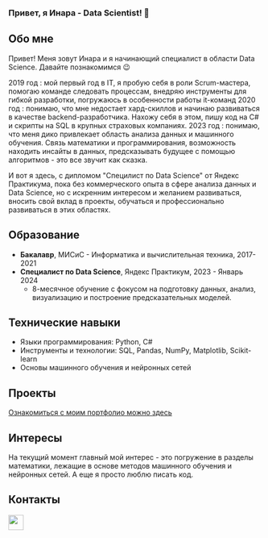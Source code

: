 ### Привет, я Инара - Data Scientist! 👋

## Обо мне
Привет! Меня зовут Инара и я начинающий специалист в области Data Science. Давайте познакомимся :wink:

2019 год : мой первый год в IT, я пробую себя в роли Scrum-мастера, помогаю команде следовать процессам, внедряю инструменты для гибкой разработки, погружаюсь в особенности работы it-команд
2020 год : понимаю, что мне недостает хард-скиллов и начинаю развиваться в качестве backend-разработчика. Нахожу себя в этом, пишу код на C# и скрипты на SQL в крупных страховых компаниях. 
2023 год : понимаю, что меня дико привлекает область анализа данных и машинного обучения. Связь математики и программирования, возможность находить инсайты в данных, предсказывать будущее с помощью алгоритмов - это все звучит как сказка. 

И вот я здесь, с дипломом "Специлист по Data Science" от Яндекс Практикума, пока без коммерческого опыта в сфере анализа данных и Data Science, но с искренним интересом и желанием развиваться, вносить свой вклад в проекты, обучаться и профессионально развиваться в этих областях.

## Образование
- **Бакалавр**, МИСиС - Информатика и вычислительная техника, 2017-2021
- **Специалист по Data Science**, Яндекс Практикум, 2023 - Январь 2024
  - 8-месячное обучение с фокусом на подготовку данных, анализ, визуализацию и построение предсказательных моделей.

## Технические навыки
- Языки программирования: Python, C#
- Инструменты и технологии: SQL, Pandas, NumPy, Matplotlib, Scikit-learn
- Основы машинного обучения и нейронных сетей

## Проекты
[Ознакомиться с моим портфолио можно здесь](https://github.com/inarka/portfolio)

## Интересы
На текущий момент главный мой интерес - это погружение в разделы математики, лежащие в основе методов машинного обучения и нейронных сетей. А еще я просто люблю писать код. 

## Контакты
<a href="https://t.me/inarych"><img src="https://upload.wikimedia.org/wikipedia/commons/5/5c/Telegram_Messenger.png" width="30" height="30"></a>

<!--
**inarka/inarka** is a ✨ _special_ ✨ repository because its `README.md` (this file) appears on your GitHub profile.

Here are some ideas to get you started:

- 🔭 I’m currently working on ...
- 🌱 I’m currently learning ...
- 👯 I’m looking to collaborate on ...
- 🤔 I’m looking for help with ...
- 💬 Ask me about ...
- 📫 How to reach me: ...
- 😄 Pronouns: ...
- ⚡ Fun fact: ...
-->

